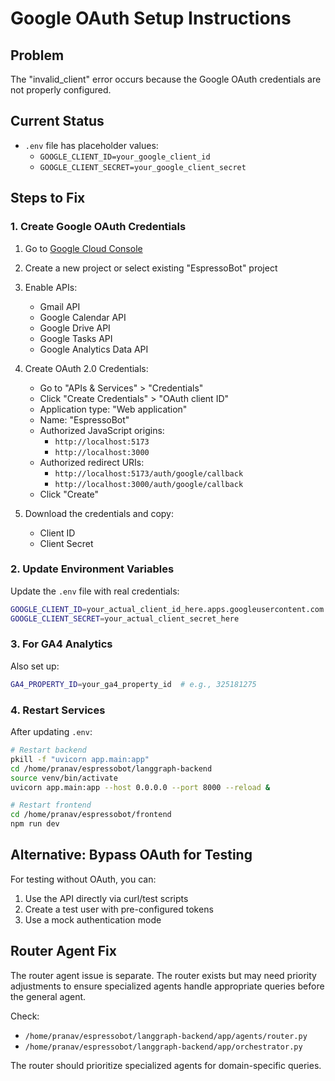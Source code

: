# Google OAuth Setup Instructions

## Problem
The "invalid_client" error occurs because the Google OAuth credentials are not properly configured.

## Current Status
- `.env` file has placeholder values:
  - `GOOGLE_CLIENT_ID=your_google_client_id`
  - `GOOGLE_CLIENT_SECRET=your_google_client_secret`

## Steps to Fix

### 1. Create Google OAuth Credentials

1. Go to [Google Cloud Console](https://console.cloud.google.com/)
2. Create a new project or select existing "EspressoBot" project
3. Enable APIs:
   - Gmail API
   - Google Calendar API
   - Google Drive API
   - Google Tasks API
   - Google Analytics Data API

4. Create OAuth 2.0 Credentials:
   - Go to "APIs & Services" > "Credentials"
   - Click "Create Credentials" > "OAuth client ID"
   - Application type: "Web application"
   - Name: "EspressoBot"
   - Authorized JavaScript origins:
     - `http://localhost:5173`
     - `http://localhost:3000`
   - Authorized redirect URIs:
     - `http://localhost:5173/auth/google/callback`
     - `http://localhost:3000/auth/google/callback`
   - Click "Create"

5. Download the credentials and copy:
   - Client ID
   - Client Secret

### 2. Update Environment Variables

Update the `.env` file with real credentials:

```bash
GOOGLE_CLIENT_ID=your_actual_client_id_here.apps.googleusercontent.com
GOOGLE_CLIENT_SECRET=your_actual_client_secret_here
```

### 3. For GA4 Analytics

Also set up:
```bash
GA4_PROPERTY_ID=your_ga4_property_id  # e.g., 325181275
```

### 4. Restart Services

After updating `.env`:
```bash
# Restart backend
pkill -f "uvicorn app.main:app"
cd /home/pranav/espressobot/langgraph-backend
source venv/bin/activate
uvicorn app.main:app --host 0.0.0.0 --port 8000 --reload &

# Restart frontend
cd /home/pranav/espressobot/frontend
npm run dev
```

## Alternative: Bypass OAuth for Testing

For testing without OAuth, you can:
1. Use the API directly via curl/test scripts
2. Create a test user with pre-configured tokens
3. Use a mock authentication mode

## Router Agent Fix

The router agent issue is separate. The router exists but may need priority adjustments to ensure specialized agents handle appropriate queries before the general agent.

Check:
- `/home/pranav/espressobot/langgraph-backend/app/agents/router.py`
- `/home/pranav/espressobot/langgraph-backend/app/orchestrator.py`

The router should prioritize specialized agents for domain-specific queries.